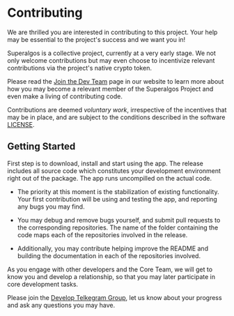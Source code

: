 # Contributing

We are thrilled you are interested in contributing to this project. Your help may be essential to the project's success and we want you in! 

Superalgos is a collective project, currently at a very early stage. We not only welcome contributions but may even choose to incentivize relevant contributions via the project's native crypto token.

Please read the [Join the Dev Team]( https://superalgos.org/developers-join-dev-team.shtml) page in our website to learn more about how you may become a relevant member of the Superalgos Project and even make a living of contributing code.

Contributions are deemed _voluntary work_, irrespective of the incentives that may be in place, and are subject to the conditions described in the software [LICENSE](https://github.com/Superalgos/DesktopApp/blob/master/LICENSE).

## Getting Started

First step is to download, install and start using the app. The release includes all source code which constitutes your development environment right out of the package. The app runs uncompilled on the actual code.

* The priority at this moment is the stabilization of existing functionality. Your first contribution will be using and testing the app, and reporting any bugs you may find.

* You may debug and remove bugs yourself, and submit pull requests to the corresponding repositories. The name of the folder containing the code maps each of the repositories involved in the release.

* Additionally, you may contribute helping improve the README and building the documentation in each of the repositories involved.

As you engage with other developers and the Core Team, we will get to know you and develop a relationship, so that you may later participate in core development tasks.

Please join the [Develop Telkegram Group](https://t.me/superalgosdevelop), let us know about your progress and ask any questions you may have.
